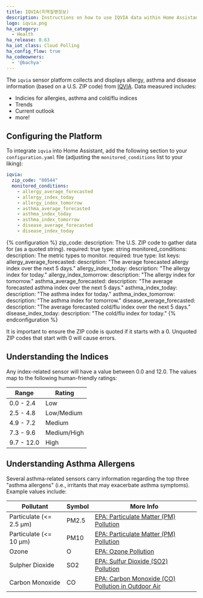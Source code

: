 ```yaml
---
title: IQVIA(지역질병정보)
description: Instructions on how to use IQVIA data within Home Assistant
logo: iqvia.png
ha_category:
  - Health
ha_release: 0.63
ha_iot_class: Cloud Polling
ha_config_flow: true
ha_codeowners:
  - '@bachya'
---
```


The `iqvia` sensor platform collects and displays allergy, asthma and disease
information (based on a U.S. ZIP code) from [IQVIA](https://www.iqvia.com/).
Data measured includes:

* Indicies for allergies, asthma and cold/flu indices
* Trends
* Current outlook
* more!

## Configuring the Platform

To integrate `iqvia` into Home Assistant, add the following section to your
`configuration.yaml` file (adjusting the `monitored_conditions` list to your
liking):

```yaml
iqvia:
  zip_code: "00544"
  monitored_conditions:
    - allergy_average_forecasted
    - allergy_index_today
    - allergy_index_tomorrow
    - asthma_average_forecasted
    - asthma_index_today
    - asthma_index_tomorrow
    - disease_average_forecasted
    - disease_index_today
```

{% configuration %}
zip_code:
  description: The U.S. ZIP code to gather data for (as a quoted string).
  required: true
  type: string
monitored_conditions:
  description: The metric types to monitor.
  required: true
  type: list
  keys:
    allergy_average_forecasted:
      description: "The average forecasted allergy index over the next 5 days."
    allergy_index_today:
      description: "The allergy index for today."
    allergy_index_tomorrow:
      description: "The allergy index for tomorrow."
    asthma_average_forecasted:
      description: "The average forecasted asthma index over the next 5 days."
    asthma_index_today:
      description: "The asthma index for today."
    asthma_index_tomorrow:
      description: "The asthma index for tomorrow."
    disease_average_forecasted:
      description: "The average forecasted cold/flu index over the next 5 days."
    disease_index_today:
      description: "The cold/flu index for today."
{% endconfiguration %}

<div class='note warning'>
It is important to ensure the ZIP code is quoted if it starts with a 0. Unquoted
ZIP codes that start with 0 will cause errors.
</div>

## Understanding the Indices

Any index-related sensor will have a value between 0.0 and 12.0. The values
map to the following human-friendly ratings:

Range      | Rating
---------  | -----------
0.0 - 2.4  | Low
2.5 - 4.8  | Low/Medium
4.9 - 7.2  | Medium
7.3 - 9.6  | Medium/High
9.7 - 12.0 | High

## Understanding Asthma Allergens

Several asthma-related sensors carry information regarding the top three
"asthma allergens" (i.e., irritants that may exacerbate asthma symptoms).
Example values include:

Pollutant | Symbol | More Info
--------- | ------ | ---------
Particulate (<= 2.5 μm) | PM2.5 | [EPA: Particulate Matter (PM) Pollution](https://www.epa.gov/pm-pollution)
Particulate (<= 10 μm) | PM10 | [EPA: Particulate Matter (PM) Pollution](https://www.epa.gov/pm-pollution)
Ozone | O | [EPA: Ozone Pollution](https://www.epa.gov/ozone-pollution)
Sulpher Dioxide | SO2 | [EPA: Sulfur Dioxide (SO2) Pollution](https://www.epa.gov/so2-pollution)
Carbon Monoxide | CO | [EPA: Carbon Monoxide (CO) Pollution in Outdoor Air](https://www.epa.gov/co-pollution)
